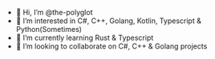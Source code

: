 - 👋 Hi, I’m @the-polyglot
- 👀 I’m interested in C#, C++, Golang, Kotlin, Typescript & Python(Sometimes)
- 🌱 I’m currently learning Rust & Typescript
- 💞️ I’m looking to collaborate on C#, C++ & Golang projects
<!---
- 📫 How to reach me ...
--->

<!---
the-polyglot/the-polyglot is a ✨ special ✨ repository because its `README.md` (this file) appears on your GitHub profile.
You can click the Preview link to take a look at your changes.
--->
